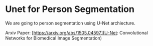 # Unet for Person Segmentation
We are going to person segmentation using U-Net archiecture.

Arxiv Paper: [https://arxiv.org/abs/1505.04597](U-Net: Convolutional Networks for Biomedical Image Segmentation)
